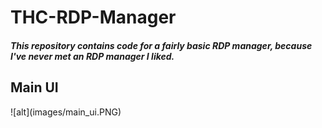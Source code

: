 # THC-RDP-Manager
<h5>This repository contains code for a fairly basic RDP manager, because I've never met an RDP manager I liked.</h5>
<h2>Main UI</h2>
![alt](images/main_ui.PNG)
